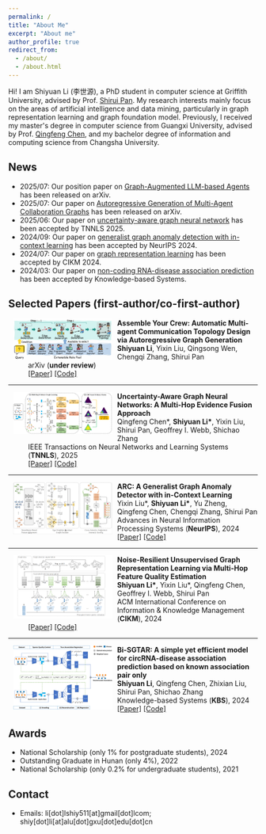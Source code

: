 ```yaml
---
permalink: /
title: "About Me"
excerpt: "About me"
author_profile: true
redirect_from: 
  - /about/
  - /about.html
---
```


Hi! I am Shiyuan Li (李世源), a PhD student in computer science at Griffith University, advised by Prof. [Shirui Pan](https://shiruipan.github.io/). 
My research interests mainly focus on the areas of artificial intelligence and data mining, particularly in graph representation learning and graph foundation model. Previously, I received my master's degree in computer science from Guangxi University, advised by Prof. [Qingfeng Chen](https://dblp.dagstuhl.de/pid/62/1656.html), and my bachelor degree of information and computing science from Changsha University.


News
------
* 2025/07: Our position paper on [Graph-Augmented LLM-based Agents](https://arxiv.org/pdf/2507.21407) has been released on arXiv.
* 2025/07: Our paper on [Autoregressive Generation of Multi-Agent Collaboration Graphs](https://arxiv.org/abs/2507.18224) has been released on arXiv.
* 2025/06: Our paper on [uncertainty-aware graph neural network](https://arxiv.org/abs/2506.13083) has been accepted by TNNLS 2025.
* 2024/09: Our paper on [generalist graph anomaly detection with in-context learning](https://arxiv.org/pdf/2405.16771) has been accepted by NeurIPS 2024.
* 2024/07: Our paper on [graph representation learning](https://dl.acm.org/doi/abs/10.1145/3627673.3679758) has been accepted by CIKM 2024.
* 2024/03: Our paper on [non-coding RNA-disease association prediction](https://doi.org/10.1016/j.knosys.2024.111622) has been accepted by Knowledge-based Systems.


Selected Papers (first-author/co-first-author)
------

<dl>
  <dt><img align="left" width="200" hspace="10"  wspace="20" src="/images/ARG-Designer.jpg"></dt>
  <dd><strong>Assemble Your Crew: Automatic Multi-agent Communication Topology Design via Autoregressive Graph Generation</strong></dd>
  <dd><strong>Shiyuan Li</strong>, Yixin Liu, Qingsong Wen, Chengqi Zhang, Shirui Pan</dd>
  <dd> arXiv (<strong>under review</strong>)</dd>
  <dd>
    <a href="https://arxiv.org/pdf/2507.18224">[Paper]</a> 
    <a href="https://github.com/shiy-li/ARG-Designer">[Code]</a>
  </dd>
</dl>

---

<dl>
  <dt><img align="left" width="200" hspace="10"  wspace="20" src="/images/EFGNN.jpg"></dt>
  <dd><strong>Uncertainty-Aware Graph Neural Networks: A Multi-Hop Evidence Fusion Approach</strong></dd>
  <dd>Qingfeng Chen*, <strong>Shiyuan Li*</strong>, Yixin Liu, Shirui Pan, Geoffrey I. Webb, Shichao Zhang</dd>
  <dd> IEEE Transactions on Neural Networks and Learning Systems (<strong>TNNLS</strong>), 2025</dd>
  <dd>
    <a href="https://arxiv.org/pdf/2506.13083">[Paper]</a> 
    <a href="https://github.com/shiy-li/EFGNN">[Code]</a>
  </dd>
</dl>

---

<dl>
  <dt><img align="left" width="200" hspace="10"  wspace="20" src="/images/arc.jpg"></dt>
  <dd><strong>ARC: A Generalist Graph Anomaly Detector with in-Context Learning</strong></dd>
  <dd>Yixin Liu*, <strong>Shiyuan Li*</strong>, Yu Zheng, Qingfeng Chen, Chengqi Zhang, Shirui Pan</dd>
  <dd> Advances in Neural Information Processing Systems (<strong>NeurIPS</strong>), 2024</dd>
  <dd>
    <a href="https://arxiv.org/pdf/2405.16771">[Paper]</a> 
    <a href="https://github.com/shiy-li/ARC">[Code]</a>
  </dd>
</dl>

---

<dl>
  <dt><img align="left" width="200" hspace="10"  wspace="20" src="/images/pipeline.png"></dt>
  <dd><strong>Noise-Resilient Unsupervised Graph Representation Learning via Multi-Hop Feature Quality Estimation</strong></dd>
  <dd><strong>Shiyuan Li*</strong>, Yixin Liu*, Qingfeng Chen, Geoffrey I. Webb, Shirui Pan</dd>
  <dd> ACM International Conference on Information & Knowledge Management (<strong>CIKM</strong>), 2024</dd>
  <dd>
    <a href="https://dl.acm.org/doi/abs/10.1145/3627673.3679758">[Paper]</a> 
    <a href="https://github.com/shiy-li/MQE">[Code]</a>
  </dd>
</dl>

---

<dl> 
  <dt><img align="left" width="200" hspace="10" wspace="20" src="/images/bi-sgtar.jpg"></dt> 
  <dd><strong>Bi-SGTAR: A simple yet efficient model for circRNA-disease association prediction based on known association pair only</strong></dd> 
  <dd><strong>Shiyuan Li</strong>, Qingfeng Chen, Zhixian Liu, Shirui Pan, Shichao Zhang</dd> 
  <dd> Knowledge-based Systems (<strong>KBS</strong>), 2024</dd> 
  <dd>
   <a href="https://www.sciencedirect.com/science/article/pii/S0950705124002570">[Paper]</a>
   <a href="https://github.com/Shiy-Li/Bi-SGTAR">[Code]</a>
  </dd>
</dl>


Awards
------
* National Scholarship (only 1% for postgraduate students), 2024
* Outstanding Graduate in Hunan (only 4%), 2022
* National Scholarship (only 0.2% for undergraduate students), 2021


Contact
------
* Emails: li\[dot\]lshiy511\[at\]gmail\[dot\]lcom; shiy\[dot\]li\[at\]alu\[dot\]gxu\[dot\]edu\[dot\]cn
